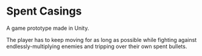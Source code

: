 # Spent Casings
A game prototype made in Unity.

The player has to keep moving for as long as possible while fighting against endlessly-multiplying enemies and tripping over their own spent bullets.
